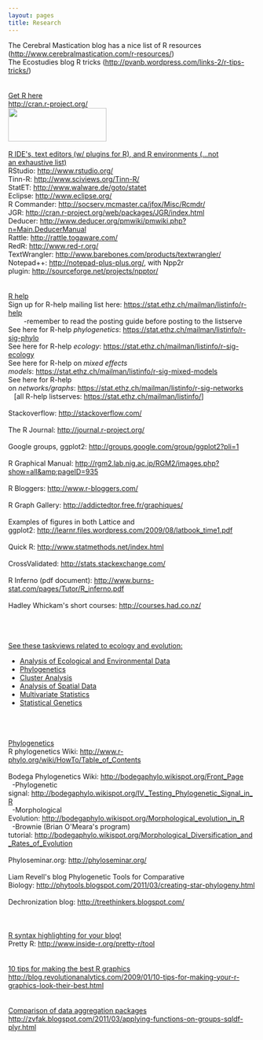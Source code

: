```yaml
---
layout: pages
title: Research
---
```


The Cerebral Mastication blog has a nice list of R resources (<a href="http://www.cerebralmastication.com/r-resources/">http://www.cerebralmastication.com/r-resources/</a>)<br />
The Ecostudies blog R tricks (<a href="http://pvanb.wordpress.com/links-2/r-tips-tricks/">http://pvanb.wordpress.com/links-2/r-tips-tricks/</a>)<br />
<u><br />
</u><br />
<u>Get R here</u><br />
<a href="http://cran.r-project.org/">http://cran.r-project.org/</a><br />
<a href="http://inside-r.org/download" title="Download R"><img border="0" height="68" src="http://inside-r.org/sites/all/themes/rweb/assets/badges/download-r-badge-220-green.png" width="200" /></a><br />
<br />
<u>R IDE's, text editors (w/ plugins for R), and R environments (...not an&nbsp;exhaustive&nbsp;list)</u><br />
RStudio: <a href="http://www.rstudio.org/">http://www.rstudio.org/</a><br />
Tinn-R:&nbsp;<a href="http://www.sciviews.org/Tinn-R/">http://www.sciviews.org/Tinn-R/</a><br />
StatET:&nbsp;<a href="http://www.walware.de/goto/statet">http://www.walware.de/goto/statet</a><br />
Eclipse:&nbsp;<a href="http://www.eclipse.org/">http://www.eclipse.org/</a><br />
R Commander:&nbsp;<a href="http://socserv.mcmaster.ca/jfox/Misc/Rcmdr/">http://socserv.mcmaster.ca/jfox/Misc/Rcmdr/</a><br />
JGR:&nbsp;<a href="http://cran.r-project.org/web/packages/JGR/index.html">http://cran.r-project.org/web/packages/JGR/index.html</a><br />
Deducer:&nbsp;<a href="http://www.deducer.org/pmwiki/pmwiki.php?n=Main.DeducerManual">http://www.deducer.org/pmwiki/pmwiki.php?n=Main.DeducerManual</a><br />
Rattle:&nbsp;<a href="http://rattle.togaware.com/">http://rattle.togaware.com/</a><br />
RedR:&nbsp;<a href="http://www.red-r.org/">http://www.red-r.org/</a><br />
TextWrangler:&nbsp;<a href="http://www.barebones.com/products/textwrangler/">http://www.barebones.com/products/textwrangler/</a><br />
Notepad++: <a href="http://notepad-plus-plus.org/">http://notepad-plus-plus.org/</a>, with Npp2r plugin:&nbsp;<a href="http://sourceforge.net/projects/npptor/">http://sourceforge.net/projects/npptor/</a><br />
<br />
<br />
<u>R help</u><br />
Sign up for R-help mailing list here:&nbsp;<a href="https://stat.ethz.ch/mailman/listinfo/r-help">https://stat.ethz.ch/mailman/listinfo/r-help</a><br />
&nbsp;&nbsp; &nbsp; &nbsp; &nbsp;-remember to read the posting guide before posting&nbsp;to the listserve<br />
See here for R-help <i>phylogenetics</i>:&nbsp;<a href="https://stat.ethz.ch/mailman/listinfo/r-sig-phylo">https://stat.ethz.ch/mailman/listinfo/r-sig-phylo</a><br />
See here for R-help <i>ecology</i>:&nbsp;<a href="https://stat.ethz.ch/mailman/listinfo/r-sig-ecology">https://stat.ethz.ch/mailman/listinfo/r-sig-ecology</a><br />
See here for R-help on <i>mixed effects models</i>:&nbsp;<a href="https://stat.ethz.ch/mailman/listinfo/r-sig-mixed-models">https://stat.ethz.ch/mailman/listinfo/r-sig-mixed-models</a><br />
See here for R-help on&nbsp;<i>networks/graphs</i>:&nbsp;<a href="https://stat.ethz.ch/mailman/listinfo/r-sig-networks">https://stat.ethz.ch/mailman/listinfo/r-sig-networks</a><br />
&nbsp;&nbsp; [all R-help listserves: <a href="https://stat.ethz.ch/mailman/listinfo/">https://stat.ethz.ch/mailman/listinfo/</a>]<br />
<br />
Stackoverflow:&nbsp;<a href="http://stackoverflow.com/">http://stackoverflow.com/</a><br />
<br />
The R Journal:&nbsp;<a href="http://journal.r-project.org/">http://journal.r-project.org/</a><br />
<br />
Google groups, ggplot2:&nbsp;<a href="http://groups.google.com/group/ggplot2?pli=1">http://groups.google.com/group/ggplot2?pli=1</a><br />
<br />
R Graphical Manual:&nbsp;<a href="http://rgm2.lab.nig.ac.jp/RGM2/images.php?show=all&amp;pageID=935">http://rgm2.lab.nig.ac.jp/RGM2/images.php?show=all&amp;pageID=935</a><br />
<br />
R Bloggers:&nbsp;<a href="http://www.r-bloggers.com/">http://www.r-bloggers.com/</a><br />
<br />
R Graph Gallery:&nbsp;<a href="http://addictedtor.free.fr/graphiques/">http://addictedtor.free.fr/graphiques/</a><br />
<br />
Examples of figures in both Lattice and ggplot2:&nbsp;<a href="http://learnr.files.wordpress.com/2009/08/latbook_time1.pdf">http://learnr.files.wordpress.com/2009/08/latbook_time1.pdf</a><br />
<br />
Quick R:&nbsp;<a href="http://www.statmethods.net/index.html">http://www.statmethods.net/index.html</a><br />
<br />
CrossValidated:&nbsp;<a href="http://stats.stackexchange.com/">http://stats.stackexchange.com/</a><br />
<br />
R Inferno (pdf document):&nbsp;<a href="http://www.burns-stat.com/pages/Tutor/R_inferno.pdf">http://www.burns-stat.com/pages/Tutor/R_inferno.pdf</a><br />
<br />
Hadley Whickam's short courses:&nbsp;<a href="http://courses.had.co.nz/">http://courses.had.co.nz/</a><br />
<br />
<u></u><br />
<div style="-webkit-text-decorations-in-effect: none; margin-bottom: 0px; margin-left: 0px; margin-right: 0px; margin-top: 0px;">
<u><br />
</u></div>
<div style="-webkit-text-decorations-in-effect: none; margin-bottom: 0px; margin-left: 0px; margin-right: 0px; margin-top: 0px;">
<u>See these taskviews related to ecology and evolution:</u></div>
<div style="-webkit-text-decorations-in-effect: none;">
<ul>
<li><u><a href="http://cran.r-project.org/web/views/Environmetrics.html">Analysis of Ecological and Environmental Data</a></u></li>
<li><u><a href="http://cran.r-project.org/web/views/Phylogenetics.html">Phylogenetics</a></u></li>
<li><u><a href="http://cran.r-project.org/web/views/Cluster.html">Cluster Analysis</a></u></li>
<li><u><a href="http://cran.r-project.org/web/views/Spatial.html">Analysis of Spatial Data</a></u></li>
<li><u><a href="http://cran.r-project.org/web/views/Multivariate.html">Multivariate Statistics</a></u></li>
<li><u><a href="http://cran.r-project.org/web/views/Genetics.html">Statistical Genetics</a></u></li>
</ul>
</div>
<div style="-webkit-text-decorations-in-effect: none;">
<div>
</div>
</div>
<u> </u><br />
<u><br />
</u><br />
<u>Phylogenetics</u><br />
R phylogenetics Wiki: <a href="http://www.r-phylo.org/wiki/HowTo/Table_of_Contents">http://www.r-phylo.org/wiki/HowTo/Table_of_Contents</a><br />
<br />
Bodega Phylogenetics Wiki:&nbsp;<a href="http://bodegaphylo.wikispot.org/Front_Page">http://bodegaphylo.wikispot.org/Front_Page</a><br />
&nbsp;&nbsp;-Phylogenetic signal:&nbsp;<a href="http://bodegaphylo.wikispot.org/IV._Testing_Phylogenetic_Signal_in_R">http://bodegaphylo.wikispot.org/IV._Testing_Phylogenetic_Signal_in_R</a><br />
&nbsp;&nbsp;-Morphological Evolution:&nbsp;<a href="http://bodegaphylo.wikispot.org/Morphological_evolution_in_R">http://bodegaphylo.wikispot.org/Morphological_evolution_in_R</a><br />
&nbsp;&nbsp;-Brownie (Brian O'Meara's program) tutorial:&nbsp;<a href="http://bodegaphylo.wikispot.org/Morphological_Diversification_and_Rates_of_Evolution">http://bodegaphylo.wikispot.org/Morphological_Diversification_and_Rates_of_Evolution</a><br />
<br />
Phyloseminar.org:&nbsp;<a href="http://phyloseminar.org/">http://phyloseminar.org/</a><br />
<br />
Liam Revell's blog Phylogenetic Tools for Comparative Biology:&nbsp;<a href="http://phytools.blogspot.com/2011/03/creating-star-phylogeny.html">http://phytools.blogspot.com/2011/03/creating-star-phylogeny.html</a><br />
<br />
Dechronization blog:&nbsp;<a href="http://treethinkers.blogspot.com/">http://treethinkers.blogspot.com/</a><br />
<br />
<br />
<br />
<u>R syntax highlighting for your blog!</u><br />
Pretty R:&nbsp;<a href="http://www.inside-r.org/pretty-r/tool">http://www.inside-r.org/pretty-r/tool</a><br />
<br />
<br />
<u>10 tips for making the best R graphics</u><br />
<a href="http://blog.revolutionanalytics.com/2009/01/10-tips-for-making-your-r-graphics-look-their-best.html">http://blog.revolutionanalytics.com/2009/01/10-tips-for-making-your-r-graphics-look-their-best.html</a><br />
<br />
<br />
<u>Comparison of data aggregation packages</u><br />
<a href="http://zvfak.blogspot.com/2011/03/applying-functions-on-groups-sqldf-plyr.html">http://zvfak.blogspot.com/2011/03/applying-functions-on-groups-sqldf-plyr.html</a><br />
<br />
<script type="text/javascript">
  var _gauges = _gauges || [];
  (function() {
    var t   = document.createElement('script');
    t.type  = 'text/javascript';
    t.async = true;
    t.id    = 'gauges-tracker';
    t.setAttribute('data-site-id', '4eddbb17f5a1f504cb000001');
    t.src = '//secure.gaug.es/track.js';
    var s = document.getElementsByTagName('script')[0];
    s.parentNode.insertBefore(t, s);
  })();
</script>
